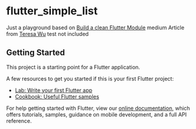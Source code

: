 # flutter_simple_list

Just a playground based on [Build a clean Flutter Module](https://medium.com/tide-engineering-team/build-a-clean-flutter-module-ea30b48c252f)
medium Article from [Teresa Wu](https://teresa-wu.medium.com/)
test not included

## Getting Started

This project is a starting point for a Flutter application.

A few resources to get you started if this is your first Flutter project:

- [Lab: Write your first Flutter app](https://flutter.dev/docs/get-started/codelab)
- [Cookbook: Useful Flutter samples](https://flutter.dev/docs/cookbook)

For help getting started with Flutter, view our
[online documentation](https://flutter.dev/docs), which offers tutorials,
samples, guidance on mobile development, and a full API reference.
